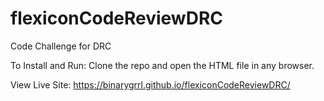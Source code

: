 # flexiconCodeReviewDRC
Code Challenge for DRC

To Install and Run: Clone the repo and open the HTML file in any browser.

View Live Site: https://binarygrrl.github.io/flexiconCodeReviewDRC/